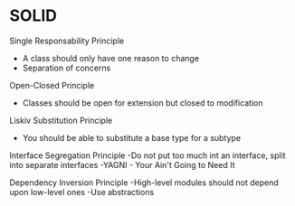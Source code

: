 # SOLID

Single Responsability Principle
- A class should only have one reason to change
- Separation of concerns

Open-Closed Principle
- Classes should be open for extension but closed to modification

Liskiv Substitution Principle
- You should be able to substitute a base type for a subtype

Interface Segregation Principle
-Do not put too much int an interface, split into separate interfaces
-YAGNI - Your Ain't Going to Need It

Dependency Inversion Principle
-High-level modules should not depend upon low-level ones
-Use abstractions
